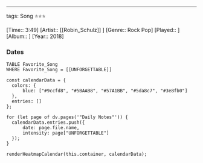 ---
tags: Song ⭐⭐⭐ 

[Time:: 3:49]
[Artist:: [[Robin_Schulz]] ]
[Genre:: Rock Pop]
[Played:: ]
[Album:: ]
[Year:: 2018]
### Dates
````dataview
TABLE Favorite_Song
WHERE Favorite_Song = [[UNFORGETTABLE]]
````
  ```dataviewjs
const calendarData = { 
	colors: { 
		blue: ["#9ccfd8", "#5BAAB8", "#57A1BB", "#5da8c7", "#3e8fb0"] 
	}, 
	entries: [] 
}; 

for (let page of dv.pages('"Daily Notes"')) { 
	calendarData.entries.push({ 
		date: page.file.name, 
		intensity: page["UNFORGETTABLE"]
	}); 
} 

renderHeatmapCalendar(this.container, calendarData);
```
